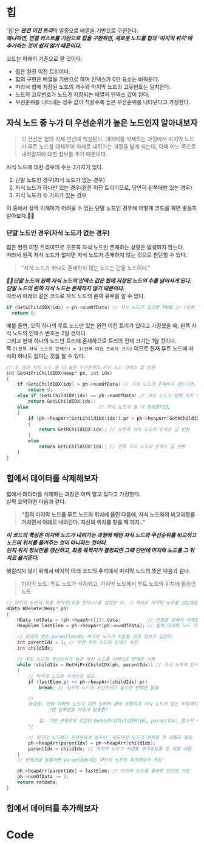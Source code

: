 # 힙
'힙'은 ***완전 이진 트리***의 일종으로 배열을 기반으로 구현한다.   
***왜냐하면, 연결 리스트를 기반으로 힙을 구현하면, 새로운 노드를 힙의 '마지막 위치'에 추가하는 것이 쉽지 않기 때문이다.***

코드는 아래의 기준으로 짤 것이다.
* 힙은 완전 이진 트리이다.
* 힙의 구현은 배열을 기반으로 하며 인덱스가 0인 요소는 비워둔다.
* 따라서 힙에 저장된 노드의 개수와 마지막 노드의 고유번호는 일치한다.
* 노드의 고유번호가 노드가 저장되는 배열의 인덱스 값이 된다.
* 우선순위를 나타내는 정수 값이 작을수록 높은 우선순위를 나타낸다고 가정한다.


## 자식 노드 중 누가 더 우선순위가 높은 노드인지 알아내보자

> 이 연산은 힙의 삭제 연산에 핵심된다. 데이터를 삭제하는 과정에서 마지막 노드가 루트 노드를 대체하여 아래로 내려가는 과정을 밟게 되는데,
> 이때 어느 쪽으로 내려갈지에 대한 정보를 주기 때문이다.

자식 노드에 대한 경우의 수는 3가지가 있다.
1. 단말 노드인 경우(자식 노드가 없는 경우)
2. 자식 노드가 하나만 있는 경우(완전 이진 트리이므로, 당연히 왼쪽에만 있는 경우)
3. 자식 노드가 두 가지가 있는 경우

이 중에서 살짝 이해하기 어려울 수 있는 단말 노드인 경우에 어떻게 코드를 짜면 좋을지 알아보자.🫠🫠

### 단말 노드인 경우(자식 노드가 없는 경우)
힙은 완전 이진 트리이므로 오른쪽 자식 노드만 존재하는 상황은 발생하지 않는다.   
따라서 왼쪽 자식 노드가 없다면 자식 노드가 존재하지 않는 것으로 판단할 수 있다.   

> "자식 노드가 하나도 존재하지 않는 노드는 단말 노드이다."

***🎈🎈단말 노드의 왼쪽 자식 노드의 인덱스 값은 힙에 저장된 노드의 수를 넘어서게 된다.   
단말 노드의 왼쪽 자식 노드는 존재하지 않기 때문이다.***   
따라서 아래와 같은 코드로 자식 노드의 존재 유무를 알 수 있다.
```c
if (GetLChildIDX(idx) > ph->numOfData) // 자식 노드가 없다면 TRUE // (왼쪽 자식 노드의 인덱스) > (완전 이진 트리의 전체 노드 수)
  return 0;
```
예를 들면, 오직 하나의 루트 노드만 있는 완전 이진 트리가 있다고 가정했을 때, 왼쪽 자식 노드의 인덱스 번호는 2일 것이다.   
그리고 현재 하나의 노드만 트리에 존재하므로 트리의 전체 크기는 1일 것이다.      
즉 `2(왼쪽 자식 노드의 인덱스) > 1(현재 이진 트리의 크기)` 이므로 
현재 루트 노드에 자식이 하나도 없다는 것을 알 수 있다.

```c
// 두 개의 자식 노드 중 더 높은 우선순위의 자식 노드 인덱스 값 반환
int GetHiPriChildIDX(Heap* ph, int idx)
{
	if (GetLChildIDX(idx) > ph->numOfData) // 자식 노드가 존재하지 않는다면,
		return 0;
	else if (GetLChildIDX(idx) == ph->numOfData) // 자식 노드가 왼쪽 자식 노드에 하나만 존재한다면,
		return GetLChildIDX(idx);
	else                          // 자식 노드가 둘 다 존재한다면,
	{   
		if (ph->heapArr[GetLChildIDX(idx)].pr > ph->heapArr[GetRChildIDX(idx)].pr) // 오른쪽 자식 노드의 우선순위가 높다면,
		{
			return GetRChildIDX(idx); // 오른쪽 자식 노드의 인덱스 값 반환
		}
		else 
			return GetLChildIDX(idx); // 왼쪽 자식 노드의 인덱스 값 반환
	}
}
```

## 힙에서 데이터를 삭제해보자
힙에서 데이터를 삭제하는 과정은 이미 알고 있다고 가정한다.   
살짝 요약하면 다음과 같다.
> **"힙의 마지막 노드를 루트 노드의 위치에 올린 다음에, 자식 노드와의 비교과정을 거치면서 아래로 내려간다. 자신의 위치를 찾을 때 까지.."**

***이 코드의 핵심은 마지막 노드가 내려가는 과정에 매번 자식 노드와 우선순위를 비교하고 노드의 위치를 옮겨주는 것이 아니라는 것이다.       
단지 위치 정보만을 갱신하고, 최종 목적지가 결정되면 그때 단번에 마지막 노드를 그 위치로 옮겨준다.***

헷갈리지 않기 위해서 마지막 아래 코드의 주석에서 마지막 노드의 뜻은 다음과 같다.   
> 마지막 노드: 루트 노드가 삭제되고, 마지막 노드에서 루트 노드의 위치에 올라간 노드

```c
// 마지막 노드의 최종 목적지(최종 인덱스)를 결정한 뒤, 그 자리로 마지막 노드를 삽입해준다.
HData HDelete(Heap* ph)
{
	HData retData = (ph->heapArr[1]).data;			// 반환을 위해서 삭제할 데이터 저장
	HeapElem lastElem = ph->heapArr[ph->numOfData]; // 힙의 마지막 노드 저장

	// 아래의 변수 parentIdx에는 마지막 노드가 저장될 위치 정보가 담긴다.
	int parentIdx = 1; // 우선 루트 노드의 인덱스 저장
	int childIdx;
	
	// 루트 노드의 우선순위가 높은 자식 노드를 시작으로 반복문 시작
	while (childIdx = GetHiPriChildIDX(ph, parentIdx)) // 자식 노드의 인덱스를 가져온다.
	{
		// 마지막 노드와 우선순위 비교
		if (lastElem.pr <= ph->heapArr[childIdx].pr) 
			break; // 마지막 노드의 우선순위가 높으면 반복문 탈출

		/*
		궁금증: 만약 마지막 노드가 이진 트리의 끝에 도달하여 자식 노드가 없는 부분까지 도달하면 어떡함? 
		       그땐 반복문을 어떻게 탈출함?

			답: 그땐 반복문의 조건인 GetHiPriChildIDX(ph, parentIdx) 함수가 더 이상 자식 노드가 없다고 0을 반환한다.
		*/

		// 마지막 노드보다 우선순위가 높으니, 비교대상 노드의 위치를 한 레벨로 올림
		ph->heapArr[parentIdx] = ph->heapArr[childIdx];
		parentIdx = childIdx; // 마지막 노드가 저장될 위치정보를 한 레벨 내림
	}
	// 반복문을 탈출하면 parentIdx에는 마지막 노드의 위치정보가 저장

	ph->heapArr[parentIdx] = lastElem; // 마지막 노드를 올바른 위치에 저장
	ph->numOfData -= 1;
	return retData;
}
```


## 힙에서 데이터를 추가해보자

# Code
